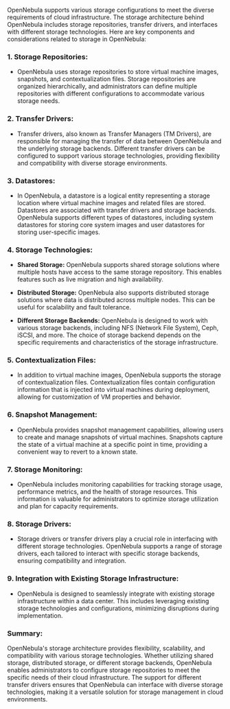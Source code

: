 OpenNebula supports various storage configurations to meet the diverse requirements of cloud infrastructure. The storage architecture behind OpenNebula includes storage repositories, transfer drivers, and interfaces with different storage technologies. Here are key components and considerations related to storage in OpenNebula:

### 1. **Storage Repositories:**

- OpenNebula uses storage repositories to store virtual machine images, snapshots, and contextualization files. Storage repositories are organized hierarchically, and administrators can define multiple repositories with different configurations to accommodate various storage needs.

### 2. **Transfer Drivers:**

- Transfer drivers, also known as Transfer Managers (TM Drivers), are responsible for managing the transfer of data between OpenNebula and the underlying storage backends. Different transfer drivers can be configured to support various storage technologies, providing flexibility and compatibility with diverse storage environments.

### 3. **Datastores:**

- In OpenNebula, a datastore is a logical entity representing a storage location where virtual machine images and related files are stored. Datastores are associated with transfer drivers and storage backends. OpenNebula supports different types of datastores, including system datastores for storing core system images and user datastores for storing user-specific images.

### 4. **Storage Technologies:**

   - **Shared Storage:** OpenNebula supports shared storage solutions where multiple hosts have access to the same storage repository. This enables features such as live migration and high availability.

   - **Distributed Storage:** OpenNebula also supports distributed storage solutions where data is distributed across multiple nodes. This can be useful for scalability and fault tolerance.

   - **Different Storage Backends:** OpenNebula is designed to work with various storage backends, including NFS (Network File System), Ceph, iSCSI, and more. The choice of storage backend depends on the specific requirements and characteristics of the storage infrastructure.

### 5. **Contextualization Files:**

- In addition to virtual machine images, OpenNebula supports the storage of contextualization files. Contextualization files contain configuration information that is injected into virtual machines during deployment, allowing for customization of VM properties and behavior.

### 6. **Snapshot Management:**

- OpenNebula provides snapshot management capabilities, allowing users to create and manage snapshots of virtual machines. Snapshots capture the state of a virtual machine at a specific point in time, providing a convenient way to revert to a known state.

### 7. **Storage Monitoring:**

- OpenNebula includes monitoring capabilities for tracking storage usage, performance metrics, and the health of storage resources. This information is valuable for administrators to optimize storage utilization and plan for capacity requirements.

### 8. **Storage Drivers:**

- Storage drivers or transfer drivers play a crucial role in interfacing with different storage technologies. OpenNebula supports a range of storage drivers, each tailored to interact with specific storage backends, ensuring compatibility and integration.

### 9. **Integration with Existing Storage Infrastructure:**

- OpenNebula is designed to seamlessly integrate with existing storage infrastructure within a data center. This includes leveraging existing storage technologies and configurations, minimizing disruptions during implementation.

### Summary:

OpenNebula's storage architecture provides flexibility, scalability, and compatibility with various storage technologies. Whether utilizing shared storage, distributed storage, or different storage backends, OpenNebula enables administrators to configure storage repositories to meet the specific needs of their cloud infrastructure. The support for different transfer drivers ensures that OpenNebula can interface with diverse storage technologies, making it a versatile solution for storage management in cloud environments.
